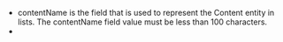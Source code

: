 - contentName is the field that is used to represent the Content entity in lists. The contentName field value must be less than 100 characters.
-